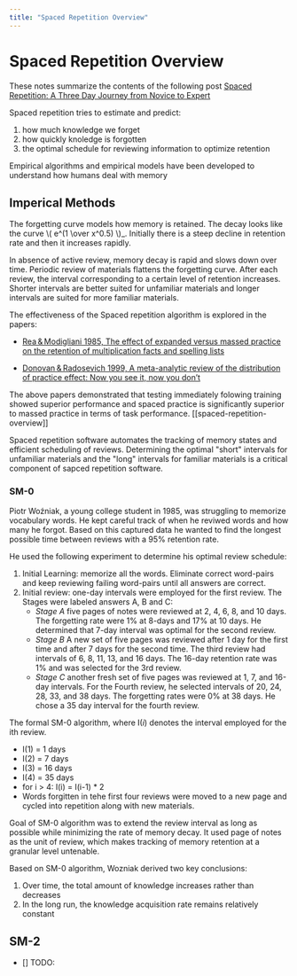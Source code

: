 ```yaml
---
title: "Spaced Repetition Overview"
---
```


# Spaced Repetition Overview

These notes summarize the contents of the following post [Spaced Repetition: A Three Day Journey from Novice to Expert](https://github.com/open-spaced-repetition/fsrs4anki/wiki/Spaced-Repetition-Algorithm:-A-Three%E2%80%90Day-Journey-from-Novice-to-Expert)

Spaced repetition tries to estimate and predict:

1. how much knowledge we forget
2. how quickly knoledge is forgotten
3. the optimal schedule for reviewing information to optimize retention

Empirical algorithms and empirical models have been developed to understand
how humans deal with memory

## Imperical Methods

The forgetting curve models how memory is retained. The decay looks like
the curve \\( e^(1 \over x^0.5) \\)\_. Initially there is a steep decline in retention
rate and then it increases rapidly.

In absence of active review, memory decay is rapid and slows down over time.
Periodic review of materials flattens the forgetting curve. After each review,
the interval corresponding to a certain level of retention increases. Shorter
intervals are better suited for unfamiliar materials and longer intervals are
suited for more familiar materials.

The effectiveness of the Spaced repetition algorithm is explored in the papers:

- [Rea & Modigliani 1985, The effect of expanded versus massed practice on the retention of multiplication facts and spelling lists](https://gwern.net/doc/psychology/spaced-repetition/1985-rea.pdf)

- [Donovan & Radosevich 1999, A meta-analytic review of the distribution of practice effect: Now you see it, now you don’t](https://gwern.net/doc/psychology/spaced-repetition/1999-donovan.pdf)

The above papers demonstrated that testing immediately folowing training showed
superior performance and spaced practice is significantly superior to massed
practice in terms of task performance. [[spaced-repetition-overview]]

Spaced repetition software automates the tracking of memory states and
efficient scheduling of reviews. Determining the optimal "short" intervals for
unfamiliar materials and the "long" intervals for familiar materials is
a critical component of sapced repetition software.

### SM-0

Piotr Woźniak, a young college student in 1985, was struggling to memorize vocabulary words.
He kept careful track of when he reviwed words and how many he forgot. Based on this
captured data he wanted to find the longest possible time between reviews with a 95% retention
rate.

He used the following experiment to determine his optimal review schedule:

1. Initial Learning: memorize all the words. Eliminate correct word-pairs and keep reviewing
   failing word-pairs until all answers are correct.
1. Initial review: one-day intervals were employed for the first review. The Stages were labeled answers A, B and C:
   - _Stage A_ five pages of notes were reviewed at 2, 4, 6, 8, and 10 days. The forgetting
     rate were 1% at 8-days and 17% at 10 days. He determined that 7-day interval was
     optimal for the second review.
   - _Stage B_ A new set of five pages was reviewed after 1 day for the first
     time and after 7 days for the second time. The third review had intervals
     of 6, 8, 11, 13, and 16 days. The 16-day retention rate was 1% and was
     selected for the 3rd review.
   - _Stage C_ another fresh set of five pages was reviewed at 1, 7, and
     16-day intervals. For the Fourth review, he selected intervals of 20, 24,
     28, 33, and 38 days. The forgetting rates were 0% at 38 days. He chose a 35
     day interval for the fourth review.

The formal SM-0 algorithm, where I(_i_) denotes the interval employed for the ith review.

- I(1) = 1 days
- I(2) = 7 days
- I(3) = 16 days
- I(4) = 35 days
- for i > 4: I(i) = I(i-1) \* 2
- Words forgitten in tehe first four reviews were moved to a new page and
  cycled into repetition along with new materials.

Goal of SM-0 algorithm was to extend the review interval as long as possible
while minimizing the rate of memory decay. It used page of notes as the unit of
review, which makes tracking of memory retention at a granular level untenable.

Based on SM-0 algorithm, Wozniak derived two key conclusions:

1. Over time, the total amount of knowledge increases rather than decreases
2. In the long run, the knowledge acquisition rate remains relatively constant

## SM-2

- [] TODO:
